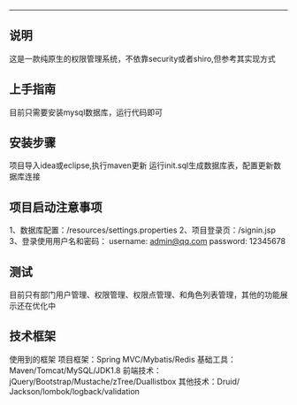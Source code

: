 


----------

说明
--


这是一款纯原生的权限管理系统，不依靠security或者shiro,但参考其实现方式

上手指南
----

目前只需要安装mysql数据库，运行代码即可




安装步骤
----

项目导入idea或eclipse,执行maven更新
运行init.sql生成数据库表，配置更新数据库连接


项目启动注意事项
----

1、数据库配置：/resources/settings.properties
2、项目登录页：/signin.jsp
3、登录使用用户名和密码：
username: admin@qq.com
password: 12345678

测试
--
目前只有部门用户管理、权限管理、权限点管理、和角色列表管理，其他的功能展示还在优化中

技术框架
--

使用到的框架
项目框架：Spring MVC/Mybatis/Redis
基础工具：Maven/Tomcat/MySQL/JDK1.8
前端技术：jQuery/Bootstrap/Mustache/zTree/Duallistbox
其他技术：Druid/ Jackson/lombok/logback/validation


